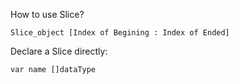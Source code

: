 How to use Slice?

```golang
Slice_object [Index of Begining : Index of Ended]
```


Declare a Slice directly:

```golang
var name []dataType
```
